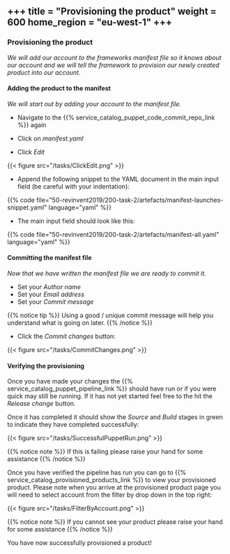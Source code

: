 +++
title = "Provisioning the product"
weight = 600
home_region = "eu-west-1"
+++
---


### Provisioning the product


_We will add our account to the frameworks manifest file so it knows about our account and we will tell the framework to
provision our newly created product into our account._


#### Adding the product to the manifest

_We will start out by adding your account to the manifest file._

- Navigate to the {{% service_catalog_puppet_code_commit_repo_link %}} again


- Click on *manifest.yaml*

- Click *Edit*

{{< figure src="/tasks/ClickEdit.png" >}}

- Append the following snippet to the YAML document in the main input field (be careful with your indentation):

 {{% code file="50-revinvent2019/200-task-2/artefacts/manifest-launches-snippet.yaml" language="yaml" %}}
 
- The main input field should look like this:

 {{% code file="50-revinvent2019/200-task-2/artefacts/manifest-all.yaml" language="yaml" %}}


#### Committing the manifest file

_Now that we have written the manifest file we are ready to commit it._

- Set your *Author name*
- Set your *Email address*
- Set your *Commit message*

{{% notice tip %}}
Using a good / unique commit message will help you understand what is going on later.
{{% /notice %}}


- Click the *Commit changes* button:

{{< figure src="/tasks/CommitChanges.png" >}}


#### Verifying the provisioning


Once you have made your changes the {{% service_catalog_puppet_pipeline_link %}} should have run or if you were quick 
may still be running.  If it has not yet started feel free to the hit the *Release change* button.

Once it has completed it should show the *Source* and *Build* stages in green to indicate they have completed 
successfully:

{{< figure src="/tasks/SuccessfulPuppetRun.png" >}}


{{% notice note %}}
If this is failing please raise your hand for some assistance
{{% /notice %}}

Once you have verified the pipeline has run you can go to {{% service_catalog_provisioned_products_link %}} to view your 
provisioned product.  Please note when you arrive at the provisioned product page you will need to select account from 
the filter by drop down in the top right:

{{< figure src="/tasks/FilterByAccount.png" >}}

{{% notice note %}}
If you cannot see your product please raise your hand for some assistance
{{% /notice %}}

You have now successfully provisioned a product!

